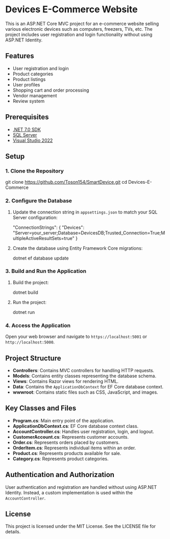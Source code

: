# Devices E-Commerce Website

This is an ASP.NET Core MVC project for an e-commerce website selling various electronic devices such as computers, freezers, TVs, etc. The project includes user registration and login functionality without using ASP.NET Identity.

## Features

- User registration and login
- Product categories
- Product listings
- User profiles
- Shopping cart and order processing
- Vendor management
- Review system

## Prerequisites

- [.NET 7.0 SDK](https://dotnet.microsoft.com/download/dotnet/7.0)
- [SQL Server](https://www.microsoft.com/en-us/sql-server/sql-server-downloads)
- [Visual Studio 2022](https://visualstudio.microsoft.com/vs/)

## Setup

### 1. Clone the Repository

git clone https://github.com/Toson154/SmartDevice.git
cd Devices-E-Commerce

### 2. Configure the Database

1. Update the connection string in `appsettings.json` to match your SQL Server configuration:

    "ConnectionStrings": {
        "Devices": "Server=your_server;Database=DevicesDB;Trusted_Connection=True;MultipleActiveResultSets=true"
    }

2. Create the database using Entity Framework Core migrations:

    dotnet ef database update

### 3. Build and Run the Application

1. Build the project:

    dotnet build

2. Run the project:

    dotnet run

### 4. Access the Application

Open your web browser and navigate to `https://localhost:5001` or `http://localhost:5000`.

## Project Structure

- **Controllers**: Contains MVC controllers for handling HTTP requests.
- **Models**: Contains entity classes representing the database schema.
- **Views**: Contains Razor views for rendering HTML.
- **Data**: Contains the `ApplicationDbContext` for EF Core database context.
- **wwwroot**: Contains static files such as CSS, JavaScript, and images.

## Key Classes and Files

- **Program.cs**: Main entry point of the application.
- **ApplicationDbContext.cs**: EF Core database context class.
- **AccountController.cs**: Handles user registration, login, and logout.
- **CustomerAccount.cs**: Represents customer accounts.
- **Order.cs**: Represents orders placed by customers.
- **OrderItem.cs**: Represents individual items within an order.
- **Product.cs**: Represents products available for sale.
- **Category.cs**: Represents product categories.

## Authentication and Authorization

User authentication and registration are handled without using ASP.NET Identity. Instead, a custom implementation is used within the `AccountController`.

## License

This project is licensed under the MIT License. See the LICENSE file for details.
